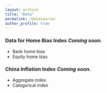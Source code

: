 ```yaml
---
layout: archive
title: "Data"
permalink: /datasource/
author_profile: true
---
```


### Data for Home Bias Index *Coming soon.*
- Bank home bias
- Equity home bias

### China Inflation Index *Coming soon.*
- Aggregate index
- Categorical index

<!-- {% include base_path %}

{% for post in site.datasource reversed %}
  {% include archive-single.html %}
{% endfor %} -->
